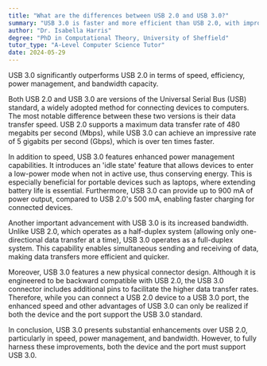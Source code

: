 ```yaml
---
title: "What are the differences between USB 2.0 and USB 3.0?"
summary: "USB 3.0 is faster and more efficient than USB 2.0, with improved power management and increased bandwidth capacity."
author: "Dr. Isabella Harris"
degree: "PhD in Computational Theory, University of Sheffield"
tutor_type: "A-Level Computer Science Tutor"
date: 2024-05-29
---
```


USB 3.0 significantly outperforms USB 2.0 in terms of speed, efficiency, power management, and bandwidth capacity.

Both USB 2.0 and USB 3.0 are versions of the Universal Serial Bus (USB) standard, a widely adopted method for connecting devices to computers. The most notable difference between these two versions is their data transfer speed. USB 2.0 supports a maximum data transfer rate of $480$ megabits per second (Mbps), while USB 3.0 can achieve an impressive rate of $5$ gigabits per second (Gbps), which is over ten times faster.

In addition to speed, USB 3.0 features enhanced power management capabilities. It introduces an 'idle state' feature that allows devices to enter a low-power mode when not in active use, thus conserving energy. This is especially beneficial for portable devices such as laptops, where extending battery life is essential. Furthermore, USB 3.0 can provide up to $900$ mA of power output, compared to USB 2.0's $500$ mA, enabling faster charging for connected devices.

Another important advancement with USB 3.0 is its increased bandwidth. Unlike USB 2.0, which operates as a half-duplex system (allowing only one-directional data transfer at a time), USB 3.0 operates as a full-duplex system. This capability enables simultaneous sending and receiving of data, making data transfers more efficient and quicker.

Moreover, USB 3.0 features a new physical connector design. Although it is engineered to be backward compatible with USB 2.0, the USB 3.0 connector includes additional pins to facilitate the higher data transfer rates. Therefore, while you can connect a USB 2.0 device to a USB 3.0 port, the enhanced speed and other advantages of USB 3.0 can only be realized if both the device and the port support the USB 3.0 standard.

In conclusion, USB 3.0 presents substantial enhancements over USB 2.0, particularly in speed, power management, and bandwidth. However, to fully harness these improvements, both the device and the port must support USB 3.0.
    